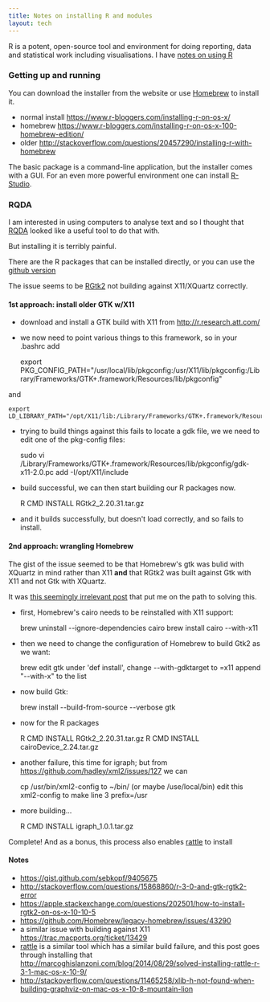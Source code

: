 ```yaml
---
title: Notes on installing R and modules
layout: tech
---
```

R is a potent, open-source tool and environment for doing reporting, data and
statistical work including visualisations. I have [notes on using
R](using-r.html)

### Getting up and running

You can download the installer from the website or use [Homebrew](homebrew.html)
to install it.

* normal install https://www.r-bloggers.com/installing-r-on-os-x/
* homebrew https://www.r-bloggers.com/installing-r-on-os-x-100-homebrew-edition/
* older http://stackoverflow.com/questions/20457290/installing-r-with-homebrew

The basic package is a command-line application, but the installer comes with a
GUI. For an even more powerful environment one can install
[R-Studio](https://r-studio.org).

### RQDA

I am interested in using computers to analyse text and so I thought that
[RQDA](http://rqda.r-forge.r-project.org/) looked like a useful tool to do that
with.

But installing it is terribly painful.

There are the R packages that can be installed directly, or you can use the
[github version](https://github.com/Ronggui/RQDA)

The issue seems to be [RGtk2](http://www.ggobi.org/rgtk2/) not building against
X11/XQuartz correctly.

#### 1st approach: install older GTK w/X11

* download and install a GTK build with X11 from <http://r.research.att.com/>
* we now need to point various things to this framework, so in your .bashrc add

    export
    PKG_CONFIG_PATH="/usr/local/lib/pkgconfig:/usr/X11/lib/pkgconfig:/Library/Frameworks/GTK+.framework/Resources/lib/pkgconfig"

and

    export
    LD_LIBRARY_PATH="/opt/X11/lib:/Library/Frameworks/GTK+.framework/Resources/lib"

* trying to build things against this fails to locate a gdk file, we we need to
  edit one of the pkg-config files:

    sudo vi
    /Library/Frameworks/GTK+.framework/Resources/lib/pkgconfig/gdk-x11-2.0.pc
    add -I/opt/X11/include

* build successful, we can then start building our R packages now.

    R CMD INSTALL RGtk2_2.20.31.tar.gz

* and it builds successfully, but doesn't load correctly, and so fails to
  install.

#### 2nd approach: wrangling Homebrew

The gist of the issue seemed to be that Homebrew's gtk was bulid with XQuartz in
mind rather than X11 **and** that RGtk2 was built against Gtk with X11 and not
Gtk with XQuartz.

It was [this seemingly irrelevant
post](https://apple.stackexchange.com/questions/205404/how-can-i-get-gdk-x11-3-0-on-os-x)
that put me on the path to solving this.

* first, Homebrew's cairo needs to be reinstalled with X11 support:

    brew uninstall --ignore-dependencies cairo brew install cairo --with-x11

* then we need to change the configuration of Homebrew to build Gtk2 as we want:

    brew edit gtk under 'def install', change --with-gdktarget to =x11 append
    "--with-x" to the list

* now build Gtk:

    brew install --build-from-source --verbose gtk

* now for the R packages

    R CMD INSTALL RGtk2_2.20.31.tar.gz R CMD INSTALL cairoDevice_2.24.tar.gz

* another failure, this time for igraph; but from
  <https://github.com/hadley/xml2/issues/127> we can

    cp /usr/bin/xml2-config to ~/bin/ (or maybe /use/local/bin) edit this
    xml2-config to make line 3 prefix=/usr

* more building...

    R CMD INSTALL igraph_1.0.1.tar.gz 

Complete! And as a bonus, this process also enables
[rattle](http://rattle.togaware.com) to install

#### Notes

* <https://gist.github.com/sebkopf/9405675>
* <http://stackoverflow.com/questions/15868860/r-3-0-and-gtk-rgtk2-error>
* <https://apple.stackexchange.com/questions/202501/how-to-install-rgtk2-on-os-x-10-10-5>
* <https://github.com/Homebrew/legacy-homebrew/issues/43290>
* a similar issue with building against X11
  <https://trac.macports.org/ticket/13429>
* [rattle](https://CRAN.R-project.org/package=rattle) is a similar tool which
  has a similar build failure, and this post goes through installing that
  <http://marcoghislanzoni.com/blog/2014/08/29/solved-installing-rattle-r-3-1-mac-os-x-10-9/>
* <http://stackoverflow.com/questions/11465258/xlib-h-not-found-when-building-graphviz-on-mac-os-x-10-8-mountain-lion>
